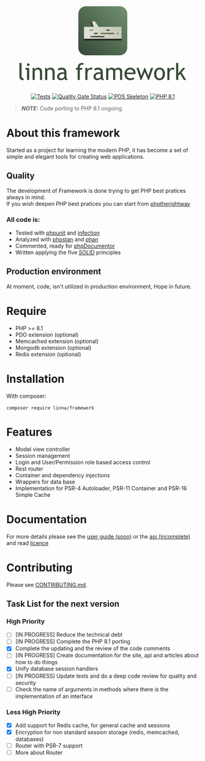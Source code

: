 <div align="center">
    <a href="#"><img src="logo-linna-128.png" alt="Linna Logo"></a>
</div>

<br/>

<div align="center">
    <a href="#"><img src="logo-framework.png" alt="Linna framework Logo"></a>
</div>

<br/>

<div align="center">

[![Tests](https://github.com/linna/framework/actions/workflows/tests.yml/badge.svg)](https://github.com/linna/framework/actions/workflows/tests.yml)
[![Quality Gate Status](https://sonarcloud.io/api/project_badges/measure?project=linna_framework&metric=alert_status)](https://sonarcloud.io/dashboard?id=linna_framework)
[![PDS Skeleton](https://img.shields.io/badge/pds-skeleton-blue.svg?style=flat)](https://github.com/php-pds/skeleton)
[![PHP 8.1](https://img.shields.io/badge/PHP-8.1-8892BF.svg)](http://php.net)

</div>

> **_NOTE:_**  Code porting to PHP 8.1 ongoing.

# About this framework
Started as a project for learning the modern PHP, it has become a set of simple and elegant tools for creating web applications.

## Quality

The development of Framework is done trying to get PHP best pratices always in mind.<br/>If you wish deepen PHP best pratices you can start from [phptherightway](http://www.phptherightway.com/)

### All code is:

- Tested with [phpunit](https://github.com/sebastianbergmann/phpunit) and [infection](https://github.com/infection/infection)
- Analyzed with [phpstan](https://github.com/phpstan/phpstan) and [phan](https://github.com/phan/phan/)
- Commented, ready for [phpDocumentor](https://www.phpdoc.org/)
- Written applying the five [SOLID](<https://en.wikipedia.org/wiki/SOLID_(object-oriented_design)>) principles

## Production environment

At moment, code, isn't utilized in production environment, Hope in future.

# Require

- PHP >= 8.1
- PDO extension (optional)
- Memcached extension (optional)
- Mongodb extension (optional)
- Redis extension (optional)

# Installation

With composer:

```
composer require linna/framework
```

# Features

- Model view controller
- Session management
- Login and User/Permission role based access control
- Rest router
- Container and dependency injections
- Wrappers for data base
- Implementation for PSR-4 Autoloader, PSR-11 Container and PSR-16 Simple Cache

# Documentation

For more details please see the [user guide (soon)](https://linna.tools/docs/current/) or the [api (incomplete)](https://linna.tools/docs/current/) and read [licence](https://github.com/linna/framework/blob/master/LICENSE.md)

# Contributing

Please see [CONTRIBUTING.md](https://github.com/linna/framework/blob/master/CONTRIBUTING.md).

## Task List for the next version

### High Priority
- [ ] [IN PROGRESS] Reduce the technical debt 
- [ ] [IN PROGRESS] Complete the PHP 8.1 porting
- [X] Complete the updating and the review of the code comments
- [ ] [IN PROGRESS] Create documentation for the site, api and articles about how to do things
- [X] Unify database session handlers
- [ ] [IN PROGRESS] Update tests and do a deep code review for quality and security
- [ ] Check the name of arguments in methods where there is the implementation of an interface

### Less High Priority
- [X] Add support for Redis cache, for general cache and sessions
- [X] Encryption for non standard session storage (redis, memcached, databases)
- [ ] Router with PSR-7 support
- [ ] More about Router
